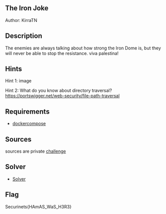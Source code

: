 ## The Iron Joke
Author: KirraTN

## Description
The enemies are always talking about how strong the Iron Dome is, but they will never be able to stop the resistance.
viva palestina!

## Hints
Hint 1:
image

Hint 2: 
What do you know about directory traversal?
https://portswigger.net/web-security/file-path-traversal

## Requirements
- [dockercompose](./challenge/docker-compose.yml)

## Sources
sources are private 
[challenge](./challenge/src/)
## Solver
- [Solver](./The-Iron-Joke.pdf)

## Flag
Securinets{HAmAS_WaS_H3R3}
